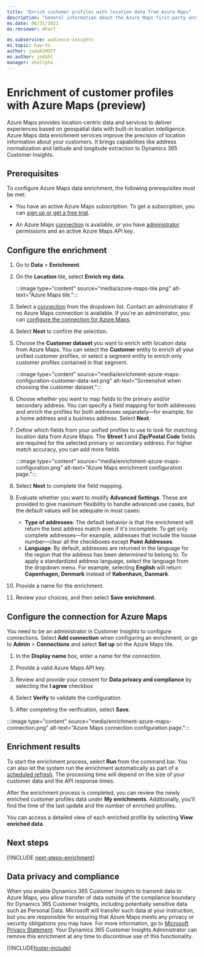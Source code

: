 ```yaml
---
title: "Enrich customer profiles with location data from Azure Maps"
description: "General information about the Azure Maps first-party enrichment."
ms.date: 08/31/2021
ms.reviewer: mhart

ms.subservice: audience-insights
ms.topic: how-to
author: jodahlMSFT
ms.author: jodahl
manager: shellyha
---
```


# Enrichment of customer profiles with Azure Maps (preview)

Azure Maps provides location-centric data and services to deliver experiences based on geospatial data with built-in location intelligence. Azure Maps data enrichment services improve the precision of location information about your customers. It brings capabilities like address normalization and latitude and longitude extraction to Dynamics 365 Customer Insights.

## Prerequisites

To configure Azure Maps data enrichment, the following prerequisites must be met:

- You have an active Azure Maps subscription. To get a subscription, you can [sign up or get a free trial](https://azure.microsoft.com/services/azure-maps/).

- An Azure Maps [connection](connections.md) is available, *or* you have [administrator](permissions.md#admin) permissions and an active Azure Maps API key.

## Configure the enrichment

1. Go to **Data** > **Enrichment**. 

1. On the **Location** tile, select **Enrich my data**.

   :::image type="content" source="media/azure-maps-tile.png" alt-text="Azure Maps tile.":::

1. Select a [connection](connections.md) from the dropdown list. Contact an administrator if no Azure Maps connection is available. If you're an administrator, you can [configure the connection for Azure Maps](#configure-the-connection-for-azure-maps). 

1. Select **Next** to confirm the selection.

1. Choose the **Customer dataset** you want to enrich with location data from Azure Maps. You can select the **Customer** entity to enrich all your unified customer profiles, or select a segment entity to enrich only customer profiles contained in that segment.

    :::image type="content" source="media/enrichment-azure-maps-configuration-customer-data-set.png" alt-text="Screenshot when choosing the customer dataset.":::

1. Choose whether you want to map fields to the primary and/or secondary address. You can specify a field mapping for both addresses and enrich the profiles for both addresses separately&mdash;for example, for a home address and a business address. Select **Next**.

1. Define which fields from your unified profiles to use to look for matching location data from Azure Maps. The **Street 1** and **Zip/Postal Code** fields are required for the selected primary or secondary address. For higher match accuracy, you can add more fields.

   :::image type="content" source="media/enrichment-azure-maps-configuration.png" alt-text="Azure Maps enrichment configuration page.":::

1. Select **Next** to complete the field mapping.

1. Evaluate whether you want to modify **Advanced Settings**. These are provided to give maximum flexibility to handle advanced use cases, but the default values will be adequate in most cases:
   - **Type of addresses**: The default behavior is that the enrichment will return the best address match even if it's incomplete. To get only complete addresses&mdash;for example, addresses that include the house number&mdash;clear all the checkboxes except **Point Addresses**. 
   - **Language**: By default, addresses are returned in the language for the region that the address has been determined to belong to. To apply a standardized address language, select the language from the dropdown menu. For example, selecting **English** will return **Copenhagen, Denmark** instead of **København, Danmark**.

1. Provide a name for the enrichment.

1. Review your choices, and then select **Save enrichment**.

## Configure the connection for Azure Maps

You need to be an administrator in Customer Insights to configure connections. Select **Add connection** when configuring an enrichment, or go to **Admin** > **Connections** and select **Set up** on the Azure Maps tile.

1. In the **Display name** box, enter a name for the connection.

1. Provide a valid Azure Maps API key.

1. Review and provide your consent for **Data privacy and compliance** by selecting the **I agree** checkbox

1. Select **Verify** to validate the configuration.

1. After completing the verification, select **Save**.

:::image type="content" source="media/enrichment-azure-maps-connection.png" alt-text="Azure Maps connection configuration page.":::

## Enrichment results

To start the enrichment process, select **Run** from the command bar. You can also let the system run the enrichment automatically as part of a [scheduled refresh](system.md#schedule-tab). The processing time will depend on the size of your customer data and the API response times.

After the enrichment process is completed, you can review the newly enriched customer profiles data under **My enrichments**. Additionally, you'll find the time of the last update and the number of enriched profiles.

You can access a detailed view of each enriched profile by selecting **View enriched data**.

## Next steps

[!INCLUDE [next-steps-enrichment](../includes/next-steps-enrichment.md)]

## Data privacy and compliance

When you enable Dynamics 365 Customer Insights to transmit data to Azure Maps, you allow transfer of data outside of the compliance boundary for Dynamics 365 Customer Insights, including potentially sensitive data such as Personal Data. Microsoft will transfer such data at your instruction, but you are responsible for ensuring that Azure Maps meets any privacy or security obligations you may have. For more information, go to [Microsoft Privacy Statement](https://go.microsoft.com/fwlink/?linkid=396732).
Your Dynamics 365 Customer Insights Administrator can remove this enrichment at any time to discontinue use of this functionality.

[!INCLUDE[footer-include](../includes/footer-banner.md)]
